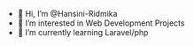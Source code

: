 - 👋 Hi, I’m @Hansini-Ridmika
- 👀 I’m interested in Web Development Projects
- 🌱 I’m currently learning Laravel/php


<!---
Hansini-Ridmika/Hansini-Ridmika is a ✨ special ✨ repository because its `README.md` (this file) appears on your GitHub profile.
You can click the Preview link to take a look at your changes.
--->
